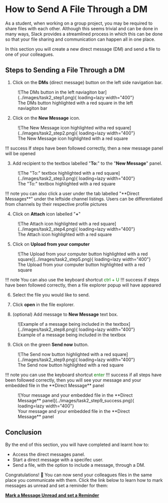 # How to Send A File Through a DM
As a student, when working on a group project, you may be required to share files with each other. Although this seems trivial and can be done in many ways, Slack provides a streamlined process in which this can be done so that your file sharing and communication can happen all in one place.

In this section you will create a new direct message (DM) and send a file to one of your colleagues.
## Steps to Sending a File Through a DM
1. Click on the **DMs** (direct message) button on the left side navigation bar.
<figure markdown="span">
    ![The DMs button in the left naviagiton bar](../images/task2_step1.png){ loading=lazy  width="400"}
  <figcaption>The DMs button highlighted with a red square in the left naviagiton bar</figcaption>
</figure>

2. Click on the **New Message** icon.
<figure markdown="span">
    ![The New Message icon highlighted witha red square](../images/task2_step2.png){ loading=lazy  width="400"}
  <figcaption>The New Message icon highlighted with a red square</figcaption>
</figure>
!!! success
    If steps have been followed correctly, then a new message panel will be opened

3. Add recipient to the textbox labelled "**To:**" to the "**New Message**" panel.
<figure markdown="span">
    ![The "To:" textbox highlighted with a red square](../images/task2_step3.png){ loading=lazy  width="400"}
  <figcaption>The "To:" textbox highlighted with a red square</figcaption>
</figure>
!!! note
    you can also click a user under the tab labelled "**Direct Messages**" under the leftside channel listings. Users can be differentiated from channels by their respective profile pictures

4. Click on **Attach** icon labelled "**+**"
<figure markdown="span">
    ![The Attach icon highlighted with a red square](../images/task2_step4.png){ loading=lazy  width="400"}
  <figcaption>The Attach icon highlighted with a red square</figcaption>
</figure>

5. Click on **Upload from your computer** 
<figure markdown="span">
    ![The Upload from your computer button highlighted with a red square](../images/task2_step5.png){ loading=lazy  width="400"}
  <figcaption>The Upload from your computer button highlighted with a red square</figcaption>
</figure>
!!! note
    You can also use the keyboard shortcut <span style="color: green">ctrl + U</span>
!!! success
    if steps have been followed correctly, then a file explorer popup will have appeared

6. Select the file you would like to send.

7. Click **open** in the file explorer.

8. (optional) Add message to **New Message** text box.
<figure markdown="span">
    ![Example of a message being included in the textbox](../images/task2_step8.png){ loading=lazy  width="400"}
  <figcaption>Example of a message being included in the textbox</figcaption>
</figure>

9. Click on the green **Send now** button.
<figure markdown="span">
    ![The Send now button highlighted with a red square](../images/task2_step9.png){ loading=lazy  width="400"}
  <figcaption>The Send now button highlighted with a red square</figcaption>
</figure>
!!! note
    you can use the keyboard shortcut <span style = "color: green">enter</span>
!!! success
    if all steps have been followed correctly, then you will see your message and your embedded file in the **Direct Message** panel
    <figure markdown="span">
    ![Your message and your embedded file in the **Direct Message** panel](../images/task2_step9_success.png){ loading=lazy  width="400"}
  <figcaption>Your message and your embedded file in the **Direct Message** panel</figcaption>
</figure>

## Conclusion
By the end of this section, you will have completed and learnt how to:

- Access the direct messages panel.
- Start a direct message with a specifec user.
- Send a file, with the option to include a message, through a DM.

Congratulations! 🎉 You can now send your colleagues files in the same place you communicate with them. Click the link below to learn how to mark messages as unread and set a reminder for them:

**[Mark a Message Unread and set a Reminder](MarkUnread.md)**